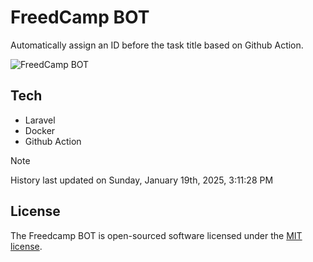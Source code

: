 # FreedCamp BOT

Automatically assign an ID before the task title based on Github Action.

![FreedCamp BOT](https://repository-images.githubusercontent.com/737932867/7d34798b-2680-471c-b089-a78a718d3d6a)

## Tech

- Laravel
- Docker
- Github Action

> [!NOTE]  
> History last updated on Sunday, January 19th, 2025, 3:11:28 PM

## License

The Freedcamp BOT is open-sourced software licensed under the [MIT license](https://opensource.org/licenses/MIT).
